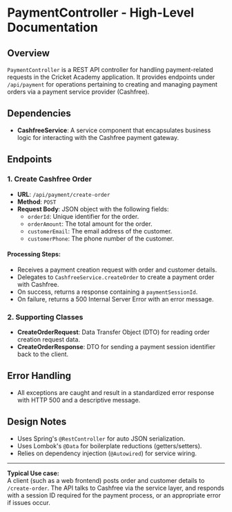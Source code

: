 # PaymentController - High-Level Documentation

## Overview

`PaymentController` is a REST API controller for handling payment-related requests in the Cricket Academy application. It provides endpoints under `/api/payment` for operations pertaining to creating and managing payment orders via a payment service provider (Cashfree).

## Dependencies

- **CashfreeService**: A service component that encapsulates business logic for interacting with the Cashfree payment gateway.

## Endpoints

### 1. Create Cashfree Order

- **URL**: `/api/payment/create-order`
- **Method**: `POST`
- **Request Body**: JSON object with the following fields:
    - `orderId`: Unique identifier for the order.
    - `orderAmount`: The total amount for the order.
    - `customerEmail`: The email address of the customer.
    - `customerPhone`: The phone number of the customer.

#### Processing Steps:
- Receives a payment creation request with order and customer details.
- Delegates to `CashfreeService.createOrder` to create a payment order with Cashfree.
- On success, returns a response containing a `paymentSessionId`.
- On failure, returns a 500 Internal Server Error with an error message.

### 2. Supporting Classes

- **CreateOrderRequest**: Data Transfer Object (DTO) for reading order creation request data.
- **CreateOrderResponse**: DTO for sending a payment session identifier back to the client.

## Error Handling

- All exceptions are caught and result in a standardized error response with HTTP 500 and a descriptive message.

## Design Notes

- Uses Spring's `@RestController` for auto JSON serialization.
- Uses Lombok's `@Data` for boilerplate reductions (getters/setters).
- Relies on dependency injection (`@Autowired`) for service wiring.

---

**Typical Use case:**  
A client (such as a web frontend) posts order and customer details to `/create-order`. The API talks to Cashfree via the service layer, and responds with a session ID required for the payment process, or an appropriate error if issues occur.